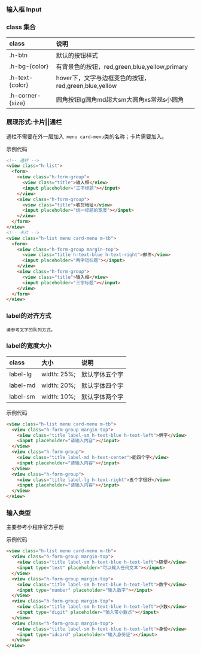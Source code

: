 ### 输入框 Input

### class 集合

|  class   				| 说明  |
|  :----  				| :----  	|
|.h-btn	 				| 默认的按钮样式
|.h-bg-{color} 			| 有背景色的按钮，red,green,blue,yellow,primary
|.h-text-{color}		| hover下，文字与边框变色的按钮，red,green,blue,yellow
|.h-corner-{size}		| 圆角按钮lg圆角md超大sm大圆角xs常规s小圆角


### 展现形式:卡片||通栏

通栏不需要在外一层加入` menu card-menu`类的名称；卡片需要加入。

示例代码

```html
<!-- 通栏 -->
<view class="h-list">
  <form>
    <view class="h-form-group">
      <view class="title">输入框</view>
      <input placeholder="三字标题"></input>
    </view>
    <view class="h-form-group">
      <view class="title">收货地址</view>
      <input placeholder="统一标题的宽度"></input>
    </view>
  </form>
</view>
<!-- 卡片 -->
<view class="h-list menu card-menu m-tb">
  <form>
    <view class="h-form-group margin-top">
      <view class="title h-text-blue h-text-right">邮件</view>
      <input placeholder="两字短标题"></input>
    </view>
    <view class="h-form-group">
      <view class="title">输入框</view>
      <input placeholder="三字标题"></input>
    </view>
  </form>
</view>
```

### label的对齐方式

	请参考文字的队列方式。


### label的宽度大小

|  	class   	|   大小		|	说明	|
|  	:----  		| 	:----  		| 	:----  	|
|	label-lg 	|	width: 25%;	| 默认字体五个字
|	label-md 	|	width: 20%;	| 默认字体四个字
|	label-sm 	|	width: 10%;	| 默认字体两个字

示例代码
```html
<view class="h-list menu card-menu m-tb">
  <view class="h-form-group margin-top">
    <view class="title label-sm h-text-blue h-text-left">俩字</view>
    <input placeholder="请输入内容"></input>
  </view>
  <view class="h-form-group">
    <view class="title label-md h-text-center">能四个字</view>
    <input placeholder="请输入内容"></input>
  </view>
  <view class="h-form-group">
    <view class="title label-lg h-text-right">五个字很好</view>
    <input placeholder="请输入内容"></input>
  </view>
</view>
```

### 输入类型

主要参考小程序官方手册

示例代码
```html
<view class="h-list menu card-menu m-tb">
  <view class="h-form-group margin-top">
    <view class="title label-sm h-text-blue h-text-left">随便</view>
    <input type="text" placeholder="可以输入任何文本"></input>
  </view>
  <view class="h-form-group margin-top">
    <view class="title label-sm h-text-blue h-text-left">数字</view>
    <input type="number" placeholder="输入数字"></input>
  </view>
  <view class="h-form-group margin-top">
    <view class="title label-sm h-text-blue h-text-left">小数</view>
    <input type="digit" placeholder="输入带小数点"></input>
  </view>
  <view class="h-form-group margin-top">
    <view class="title label-sm h-text-blue h-text-left">身份</view>
    <input type="idcard" placeholder="输入身份证"></input>
  </view>
</view>
```